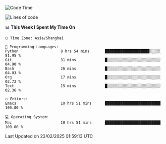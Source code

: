 <!--START_SECTION:waka-->
![Code Time](http://img.shields.io/badge/Code%20Time-2%2C543%20hrs%2056%20mins-blue)

![Lines of code](https://img.shields.io/badge/From%20Hello%20World%20I%27ve%20Written-335.2%20thousand%20lines%20of%20code-blue)

📊 **This Week I Spent My Time On** 

```text
🕑︎ Time Zone: Asia/Shanghai

💬 Programming Languages: 
Python                   8 hrs 54 mins       ████████████████████░░░░░   81.95 % 
Git                      31 mins             █░░░░░░░░░░░░░░░░░░░░░░░░   04.90 % 
Bash                     26 mins             █░░░░░░░░░░░░░░░░░░░░░░░░   04.03 % 
Org                      17 mins             █░░░░░░░░░░░░░░░░░░░░░░░░   02.72 % 
Text                     15 mins             █░░░░░░░░░░░░░░░░░░░░░░░░   02.36 % 

🔥 Editors: 
Emacs                    10 hrs 51 mins      █████████████████████████   100.00 % 

💻 Operating System: 
Mac                      10 hrs 51 mins      █████████████████████████   100.00 % 
```


 Last Updated on 23/02/2025 01:59:13 UTC
<!--END_SECTION:waka-->

